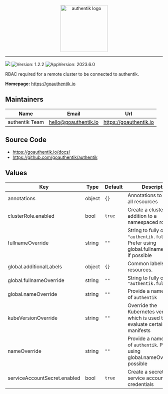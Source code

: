 <p align="center">
    <img src="https://goauthentik.io/img/icon_top_brand_colour.svg" height="150" alt="authentik logo">
</p>

---

[![](https://img.shields.io/discord/809154715984199690?label=Discord&style=for-the-badge)](https://goauthentik.io/discord)
![Version: 1.2.2](https://img.shields.io/badge/Version-1.2.2-informational?style=for-the-badge)
![AppVersion: 2023.6.0](https://img.shields.io/badge/AppVersion-2023.6.0-informational?style=for-the-badge)

RBAC required for a remote cluster to be connected to authentik.

**Homepage:** <https://goauthentik.io>

## Maintainers

| Name | Email | Url |
| ---- | ------ | --- |
| authentik Team | <hello@goauthentik.io> | <https://goauthentik.io> |

## Source Code

* <https://goauthentik.io/docs/>
* <https://github.com/goauthentik/authentik>

## Values

| Key | Type | Default | Description |
|-----|------|---------|-------------|
| annotations | object | `{}` | Annotations to apply to all resources |
| clusterRole.enabled | bool | `true` | Create a clusterole in addition to a namespaced role. |
| fullnameOverride | string | `""` | String to fully override `"authentik.fullname"`. Prefer using global.fullnameOverride if possible |
| global.additionalLabels | object | `{}` | Common labels for all resources. |
| global.fullnameOverride | string | `""` | String to fully override `"authentik.fullname"` |
| global.nameOverride | string | `""` | Provide a name in place of `authentik` |
| kubeVersionOverride | string | `""` | Override the Kubernetes version, which is used to evaluate certain manifests |
| nameOverride | string | `""` | Provide a name in place of `authentik`. Prefer using global.nameOverride if possible |
| serviceAccountSecret.enabled | bool | `true` | Create a secret with the service account credentials |
